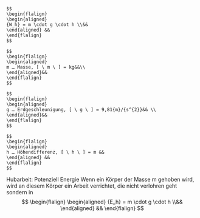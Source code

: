 
``` ad-formel
$$
\begin{flalign}
\begin{aligned}
{W_h} = m \cdot g \cdot h \\&& 
\end{aligned} &&
\end{flalign}
$$

$$
\begin{flalign}
\begin{aligned}
m … Masse, [ \ m \ ] = kg&&\\
\end{aligned}&&
\end{flalign}
$$

$$
\begin{flalign}
\begin{aligned}
g … Erdgeschleunigung, [ \ g \ ] = 9,81{m}/{s^{2}}&& \\
\end{aligned}&&
\end{flalign}
$$

$$
\begin{flalign}
\begin{aligned}
h … Höhendifferenz, [ \ h \ ] = m && 
\end{aligned} &&
\end{flalign}
$$

```


Hubarbeit: Potenziell Energie
Wenn ein Körper der Masse m gehoben wird, wird an diesem Körper ein Arbeit verrichtet, die nicht verlohren geht sondern in  
$$
\begin{flalign}
\begin{aligned}
{E_h} = m \cdot g \cdot h \\&& 
\end{aligned} &&
\end{flalign}
$$
